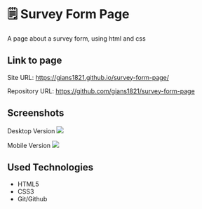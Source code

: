 # 🗒️ Survey Form Page
A page about a survey form, using html and css

## Link to page
Site URL: https://gians1821.github.io/survey-form-page/

Repository URL: https://github.com/gians1821/survey-form-page

## Screenshots

Desktop Version
![](https://github.com/gians1821/survey-form-page/assets/111713609/7356907f-0a0e-497f-83dd-1e462c730a88)

Mobile Version
![](https://github.com/gians1821/survey-form-page/assets/111713609/d4425456-15d3-4c8b-97ba-305e6722a6ae)

## Used Technologies
- HTML5
- CSS3
- Git/Github
